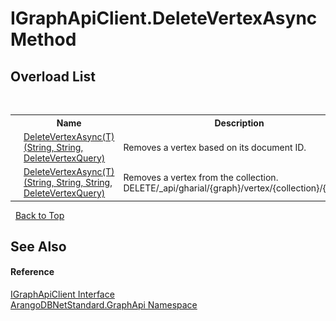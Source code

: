 # IGraphApiClient.DeleteVertexAsync Method 
 


## Overload List
&nbsp;<table><tr><th></th><th>Name</th><th>Description</th></tr><tr><td>![Public method](media/pubmethod.gif "Public method")</td><td><a href="131d8e0a-f614-dac2-811c-5ccc356e1e23">DeleteVertexAsync(T)(String, String, DeleteVertexQuery)</a></td><td>
Removes a vertex based on its document ID.</td></tr><tr><td>![Public method](media/pubmethod.gif "Public method")</td><td><a href="ebfd2dee-3be2-f323-9d56-62d951caa02b">DeleteVertexAsync(T)(String, String, String, DeleteVertexQuery)</a></td><td>
Removes a vertex from the collection. DELETE/_api/gharial/{graph}/vertex/{collection}/{vertex}</td></tr></table>&nbsp;
<a href="#igraphapiclient.deletevertexasync-method">Back to Top</a>

## See Also


#### Reference
<a href="9cf68195-2611-f408-a78f-ab77864cc844">IGraphApiClient Interface</a><br /><a href="5db3e172-88fa-722f-6e7f-25b7310b3db3">ArangoDBNetStandard.GraphApi Namespace</a><br />